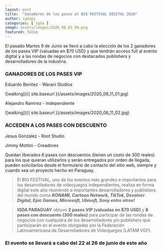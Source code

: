 ```yaml
---
layout: post
title:  "Ganadores de los pases al BIG FESTIVAL DIGITAL 2020"
author: igdapy
categories: [ igda ]
image: assets/images/2020_06_01_00.png
featured: false
---
```

El pasado Martes 9 de Junio se llevó a cabo la elección de los 2 ganadores de los pases VIP (valuadas en $70 USD) y que tendrán acceso full al evento digital y a las rondas de negocios con destacados publishers y desarrolladores de la industria.

### GANADORES DE LOS PASES VIP

Eduardo Benitez - Warani Studios

![walking]({{ site.baseurl }}/assets/images/2020_06_11_01.jpg)

Alejandro Ramirez - Independiente

![walking]({{ site.baseurl }}/assets/images/2020_06_11_02.jpg)

### ACCEDEN A LOS PASES CON DESCUENTO

Jesus Gonzalez - Root Studio

Jimmy Mottini - Creadores

Quedan liberados 6 pases con descuentos (tienen un costo de 300 reales) para los que quieran utilizarlos y serán entregados por orden de llegada, pueden solicitarlos desde el formulario de contacto del sitio web, siempre y cuando sea un proyecto hecho en Paraguay.

>El BIG FESTIVAL, uno de los eventos más grandes e importantes para los desarrolladores de videojuegos independientes, realiza en forma digital este año reuniendo a importantes desarrolladores y publishers del mundo como **_KONAMI, Cartoon Network, TikTok, Devolver Digital, Epic Games, Microsoft, Ubisoft, Sony entre otros!_**

>**IGDA PARAGUAY** obtuvo **2 pases VIP (valuadas en $70 USD)** y **8 pases con descuento (300 reales)** para participar de las rondas de negocios con cualquiera de los desarrolladores y/o publishers que participarán en el evento otorgadas por la Federación Latinoamericana de Desarrolladores de Videojuegos (LATAM VGF).

### **El evento se llevará a cabo del 22 al 26 de junio de este año**
